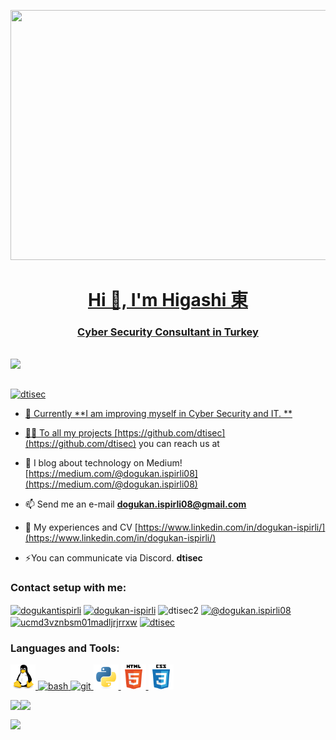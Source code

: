 <a href = "https://github.com/ryo-ma/github-profile-trophy">
  
<p align="center">
  <img width="700" height="400" src="https://i.hizliresim.com/5bgeda1.png">
</p>

<h1 align="center">Hi 👋, I'm Higashi 東</h1>
<h3 align="center">Cyber ​​Security Consultant in Turkey</h3>

<p align="left" > 

<br>
<img align="left" src="https://github-profile-trophy.vercel.app/?username=dtisec&theme=radical&no-frame=true&no-bg=false&margin-w=4">

<p align = "left"> 
  
<br>
<br>

<img src = "https://komarev.com/ghpvc/?username=dtisec&label=Profile%20views&color=0e75b6&style=flat" alt ="dtisec"/>

</p>

- 🌱 Currently **I am improving myself in Cyber ​​Security and IT. **

- 👨‍💻 To all my projects [https://github.com/dtisec](https://github.com/dtisec) you can reach us at

- 📝 I blog about technology on Medium! [https://medium.com/@dogukan.ispirli08](https://medium.com/@dogukan.ispirli08)

- 📫 Send me an e-mail **dogukan.ispirli08@gmail.com**

- 📄 My experiences and CV [https://www.linkedin.com/in/dogukan-ispirli/](https://www.linkedin.com/in/dogukan-ispirli/)

- ⚡You can communicate via Discord. **dtisec**

<h3 align="left">Contact setup with me: </h3>
<p align = "sol">
<a href = "https://twitter.com/dogukantispirli" target = "blank"><img align = "center" src = "https://raw.githubusercontent.com/rahuldkjain/github-profile-readme-generator /master/src/images/icons/Social/twitter.svg" alt = "dogukantispirli" height = "30" genişlik = "40" /></a>
<a href = "https://linkedin.com/in/dogukan-ispirli" target = "boş"><img align = "center" src = "https://raw.githubusercontent.com/rahuldkjain/github-profile-readme-generator/master/src/images/icons/Social/linked-in-alt.svg" alt = "dogukan-ispirli" height = "30" width = "40" /></a>
<img align="center" src="https://raw.githubusercontent.com/rahuldkjain/github-profile-readme-generator/master/src/images/icons/Social/instagram.svg" alt="dtisec2" height="30" width="40" />
<a href = "https://www.instagram.com/dogukan.ispirli/" target = "blank"></a>
<a href = "https://medium.com/@dogukan.ispirli08" target = "blank"><img align = "center" src = "https://raw.githubusercontent.com/rahuldkjain/github-profile-readme-generator/master/src/images/icons/Social/medium.svg" alt = "@dogukan.ispirli08" height = "30" genişlik = "40" /></a> <a href = "https://www.youtube.com/@higashi08" target = "blank"><img align = "center" src = "https://raw.githubusercontent.com/rahuldkjain/github-profile-readme-generator/master/src/images/icons/Social/youtube.svg" alt = "ucmd3vznbsm01madljrjrrxw" height = "30" genişlik = "40" /></a>
<a href = "https://discord.gg/dtisec" target = "boş"><img align = "center" src = "https://raw.githubusercontent.com/rahuldkjain/github-profile-readme-generator/master/src/images/icons/Social/discord.svg" alt = "dtisec" height = "30" genişlik = "40" /></a>
</p>

<h3 align="left">Languages ​​and Tools:</h3>  
<p align="left"> 
  <a href="https://www.linux.org/" target="_blank" rel="noreferrer"> <img src="https://raw.githubusercontent.com/devicons/devicon/master/icons/linux/linux-original.svg" alt="linux" width="40" height="40"/> </a>
  <a href="https://www.gnu.org/software/bash/" target="_blank" rel="noreferrer"> <img src="https://www.vectorlogo.zone/logos/gnu_bash/gnu_bash-icon.svg" alt="bash" width="40" height="40"/> </a> 
  <a href="https://git-scm.com/" target="_blank" rel="noreferrer"> <img src="https://www.vectorlogo.zone/logos/git-scm/git-scm-icon.svg" alt="git" width="40" height="40"/> </a>   
  <a href="https://www.python.org" target="_blank" rel="noreferrer"> <img src="https://raw.githubusercontent.com/devicons/devicon/master/icons/python/python-original.svg" alt="python" width="40" height="40"/> </a>
  <a href="https://www.w3.org/html/" target="_blank" rel="noreferrer"> <img src="https://raw.githubusercontent.com/devicons/devicon/master/icons/html5/html5-original-wordmark.svg" alt="html5" width="40" height="40"/> </a>
  <a href="https://www.w3schools.com/css/" target = "_blank" rel = "noreferrer"> <img src = "https://raw.githubusercontent.com/devicons/devicon/master/icons/css3/css3-original-wordmark.svg" alt = " css3" width = "40" height = "40"/> </a> 
</p>
<p>

<img align="left" src="https://github-readme-stats.vercel.app/api/top-langs/?username=dtisec&theme=blue-green">
<p><img align="left" src="https://github-readme-stats.vercel.app/api?username=dtisec&theme=blue-green"></p><br>
<p><img align="left" src="https://github-readme-streak-stats.herokuapp.com?user=dtisec&theme=blue-green&date_format=M%20j%5B%2C%20Y%5D"/>

</p>
